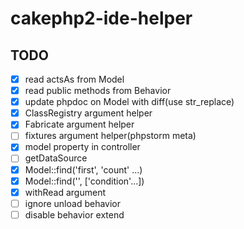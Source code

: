 # cakephp2-ide-helper

## TODO
- [x] read actsAs from Model
- [x] read public methods from Behavior
- [x] update phpdoc on Model with diff(use str_replace)
- [x] ClassRegistry argument helper
- [x] Fabricate argument helper
- [ ] fixtures argument helper(phpstorm meta)
- [x] model property in controller
- [ ] getDataSource
- [x] Model::find('first', 'count' ...)
- [x] Model::find('', ['condition'...])
- [x] withRead argument
- [ ] ignore unload behavior
- [ ] disable behavior extend
